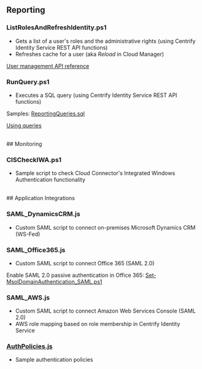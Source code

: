 ## Reporting

### ListRolesAndRefreshIdentity.ps1
* Gets a list of a user's roles and the administrative rights (using Centrify Identity Service REST API functions)
* Refreshes cache for a user (aka *Reload* in Cloud Manager)

[User management API reference](http://developer.centrify.com/site/global/documentation/api_reference/user_mgmt/index.gsp)

### RunQuery.ps1
* Executes a SQL query (using Centrify Identity Service REST API functions)

Samples: [ReportingQueries.sql](https://github.com/blooodorange/Centrify-Identity-Service/blob/master/ReportingQueries.sql)

[Using queries](http://developer.centrify.com/site/global/documentation/api_guide/using_queries/index.gsp)

<br>
## Monitoring

### CISCheckIWA.ps1
* Sample script to check Cloud Connector's Integrated Windows Authentication functionality

<br>
## Application Integrations

### SAML_DynamicsCRM.js
* Custom SAML script to connect on-premises Microsoft Dynamics CRM (WS-Fed)

### SAML_Office365.js
* Custom SAML script to connect Office 365 (SAML 2.0)

Enable SAML 2.0 passive authentication in Office 365: [Set-MsolDomainAuthentication_SAML.ps1](https://github.com/blooodorange/Centrify-Identity-Service/blob/master/Set-MsolDomainAuthentication_SAML.ps1)

### SAML_AWS.js
* Custom SAML script to connect Amazon Web Services Console (SAML 2.0)
* AWS role mapping based on role membership in Centrify Identity Service

### [AuthPolicies.js](https://github.com/blooodorange/Centrify-Identity-Service/blob/master/AuthPolicies.js)
* Sample authentication policies
